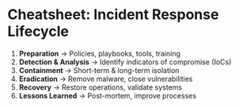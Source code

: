 # Cheatsheet: Incident Response Lifecycle

1. **Preparation** → Policies, playbooks, tools, training  
2. **Detection & Analysis** → Identify indicators of compromise (IoCs)  
3. **Containment** → Short-term & long-term isolation  
4. **Eradication** → Remove malware, close vulnerabilities  
5. **Recovery** → Restore operations, validate systems  
6. **Lessons Learned** → Post-mortem, improve processes
